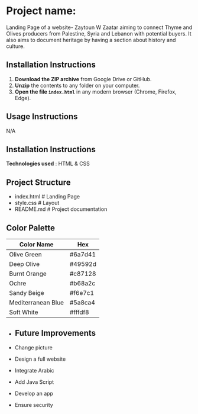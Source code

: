 # Project name: 
Landing Page  of a website- Zaytoun W Zaatar aiming to connect Thyme and Olives producers from Palestine, Syria and Lebanon with potential buyers. It also aims to document heritage by having a section about history and culture.

## Installation Instructions

1. **Download the ZIP archive** from Google Drive or GitHub.
2. **Unzip** the contents to any folder on your computer.
3. **Open the file `index.html`** in any modern browser (Chrome, Firefox, Edge).

## Usage Instructions
N/A


## Installation Instructions
**Technologies used** : HTML & CSS

## Project Structure
- index.html       # Landing Page
- style.css        # Layout
- README.md        # Project documentation

## Color Palette

| Color Name         | Hex      |
|--------------------|----------|
| Olive Green        | #6a7d41  |
| Deep Olive         | #49592d  |
| Burnt Orange       | #c87128  |
| Ochre              | #b68a2c  |
| Sandy Beige        | #f6e7c1  |
| Mediterranean Blue | #5a8ca4  |
| Soft White         | #fffdf8  |

- ## Future Improvements

- Change picture
- Design a full website
- Integrate Arabic
- Add Java Script
- Develop an app
- Ensure security
